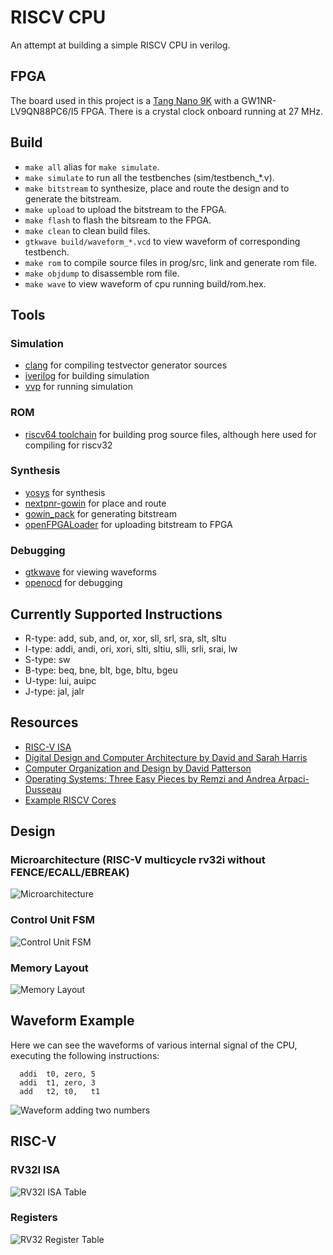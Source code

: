 # RISCV CPU

An attempt at building a simple RISCV CPU in verilog.

## FPGA

The board used in this project is a [Tang Nano 9K](https://wiki.sipeed.com/hardware/en/tang/Tang-Nano-9K/Nano-9K.html) with a GW1NR-LV9QN88PC6/I5 FPGA. There is a crystal clock onboard running at 27 MHz.

## Build

* `make all` alias for `make simulate`.
* `make simulate` to run all the testbenches (sim/testbench_*.v).
* `make bitstream` to synthesize, place and route the design and to generate the bitstream.
* `make upload` to upload the bitstream to the FPGA.
* `make flash` to flash the bitsream to the FPGA.
* `make clean` to clean build files.
* `gtkwave build/waveform_*.vcd` to view waveform of corresponding testbench.
* `make rom` to compile source files in prog/src, link and generate rom file.
* `make objdump` to disassemble rom file.
* `make wave` to view waveform of cpu running build/rom.hex.

## Tools

### Simulation

* [clang](https://llvm.org) for compiling testvector generator sources
* [iverilog](https://github.com/steveicarus/iverilog) for building simulation
* [vvp](https://steveicarus.github.io/iverilog/developer/guide/vvp/vvp.html) for running simulation

### ROM

* [riscv64 toolchain](https://github.com/riscv-collab/riscv-gnu-toolchain) for building prog source files, although here used for compiling for riscv32

### Synthesis

* [yosys](https://github.com/YosysHQ/oss-cad-suite-build) for synthesis
* [nextpnr-gowin](https://github.com/YosysHQ/apicula) for place and route
* [gowin_pack](https://github.com/YosysHQ/apicula) for generating bitstream
* [openFPGALoader](https://github.com/trabucayre/openFPGALoader) for uploading bitstream to FPGA

### Debugging

* [gtkwave](https://github.com/gtkwave/gtkwave) for viewing waveforms
* [openocd](https://openocd.org) for debugging

## Currently Supported Instructions

* R-type: add, sub, and, or, xor, sll, srl, sra, slt, sltu
* I-type: addi, andi, ori, xori, slti, sltiu, slli, srli, srai, lw
* S-type: sw
* B-type: beq, bne, blt, bge, bltu, bgeu
* U-type: lui, auipc
* J-type: jal, jalr

## Resources

* [RISC-V ISA](https://riscv.org/specifications/)
* [Digital Design and Computer Architecture by David and Sarah Harris](https://pages.hmc.edu/harris/ddca/)
* [Computer Organization and Design by David Patterson](https://shop.elsevier.com/books/computer-organization-and-design-risc-v-edition/patterson/978-0-12-820331-6)
* [Operating Systems: Three Easy Pieces by Remzi and Andrea Arpaci-Dusseau](https://pages.cs.wisc.edu/~remzi/OSTEP/)
* [Example RISCV Cores](https://github.com/yunchenlo/awesome-RISCV-Cores)

## Design

### Microarchitecture (RISC-V multicycle rv32i without FENCE/ECALL/EBREAK)

![Microarchitecture](res/microarchitecure.jpg)

### Control Unit FSM

![Control Unit FSM](res/control_unit_fsm.jpg)

### Memory Layout

![Memory Layout](res/memory_layout.jpg)

## Waveform Example

Here we can see the waveforms of various internal signal of the CPU, executing the following instructions:

```(asm)
  addi  t0, zero, 5
  addi  t1, zero, 3
  add   t2, t0,   t1
```

![Waveform adding two numbers](res/waveform_add_two_numbers.png)

## RISC-V

### RV32I ISA

![RV32I ISA Table](res/riscv_isa_rv32i_table.jpg)

### Registers

![RV32 Register Table](res/riscv_isa_registers_table.jpg)
